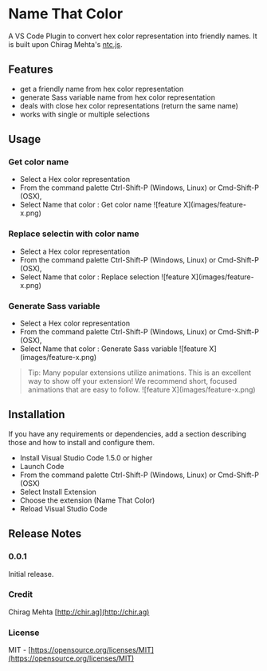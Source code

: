 # Name That Color
A VS Code Plugin to convert hex color representation into friendly names. It is built upon Chirag Mehta's [ntc.js](http://chir.ag/projects/ntc/).


## Features
* get a friendly name from hex color representation
* generate Sass variable name from hex color representation
* deals with close hex color representations (return the same name)
* works with single or multiple selections


## Usage

### Get color name
* Select a Hex color representation
* From the command palette Ctrl-Shift-P (Windows, Linux) or Cmd-Shift-P (OSX),
* Select Name that color : Get color name
\!\[feature X\]\(images/feature-x.png\)

### Replace selectin with color name
* Select a Hex color representation
* From the command palette Ctrl-Shift-P (Windows, Linux) or Cmd-Shift-P (OSX),
* Select Name that color : Replace selection
\!\[feature X\]\(images/feature-x.png\)

### Generate Sass variable
* Select a Hex color representation
* From the command palette Ctrl-Shift-P (Windows, Linux) or Cmd-Shift-P (OSX),
* Select Name that color : Generate Sass variable
\!\[feature X\]\(images/feature-x.png\)

> Tip: Many popular extensions utilize animations. This is an excellent way to show off your extension! We recommend short, focused animations that are easy to follow.
\!\[feature X\]\(images/feature-x.png\)

## Installation
If you have any requirements or dependencies, add a section describing those and how to install and configure them.
* Install Visual Studio Code 1.5.0 or higher
* Launch Code
* From the command palette Ctrl-Shift-P (Windows, Linux) or Cmd-Shift-P (OSX)
* Select Install Extension
* Choose the extension (Name That Color)
* Reload Visual Studio Code


## Release Notes
### 0.0.1
Initial release.


### Credit
Chirag Mehta [http://chir.ag](http://chir.ag)


### License
MIT - [https://opensource.org/licenses/MIT](https://opensource.org/licenses/MIT)

